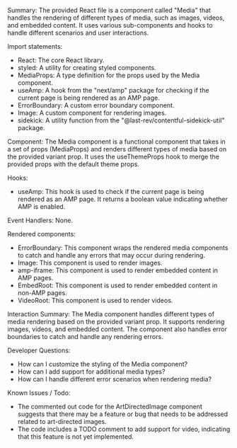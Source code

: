 Summary:
The provided React file is a component called "Media" that handles the rendering of different types of media, such as images, videos, and embedded content. It uses various sub-components and hooks to handle different scenarios and user interactions.

Import statements:
- React: The core React library.
- styled: A utility for creating styled components.
- MediaProps: A type definition for the props used by the Media component.
- useAmp: A hook from the "next/amp" package for checking if the current page is being rendered as an AMP page.
- ErrorBoundary: A custom error boundary component.
- Image: A custom component for rendering images.
- sidekick: A utility function from the "@last-rev/contentful-sidekick-util" package.

Component:
The Media component is a functional component that takes in a set of props (MediaProps) and renders different types of media based on the provided variant prop. It uses the useThemeProps hook to merge the provided props with the default theme props.

Hooks:
- useAmp: This hook is used to check if the current page is being rendered as an AMP page. It returns a boolean value indicating whether AMP is enabled.

Event Handlers:
None.

Rendered components:
- ErrorBoundary: This component wraps the rendered media components to catch and handle any errors that may occur during rendering.
- Image: This component is used to render images.
- amp-iframe: This component is used to render embedded content in AMP pages.
- EmbedRoot: This component is used to render embedded content in non-AMP pages.
- VideoRoot: This component is used to render videos.

Interaction Summary:
The Media component handles different types of media rendering based on the provided variant prop. It supports rendering images, videos, and embedded content. The component also handles error boundaries to catch and handle any rendering errors.

Developer Questions:
- How can I customize the styling of the Media component?
- How can I add support for additional media types?
- How can I handle different error scenarios when rendering media?

Known Issues / Todo:
- The commented out code for the ArtDirectedImage component suggests that there may be a feature or bug that needs to be addressed related to art-directed images.
- The code includes a TODO comment to add support for video, indicating that this feature is not yet implemented.